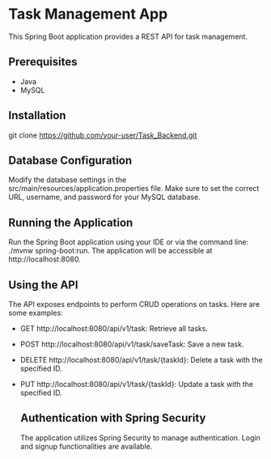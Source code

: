 # Task Management App
This Spring Boot application provides a REST API for task management.


## Prerequisites
- Java
- MySQL


## Installation
git clone https://github.com/your-user/Task_Backend.git

## Database Configuration
Modify the database settings in the src/main/resources/application.properties file. Make sure to set the correct URL, username, and password for your MySQL database.


## Running the Application
Run the Spring Boot application using your IDE or via the command line: 
./mvnw spring-boot:run.
The application will be accessible at http://localhost:8080.

 ## Using the API
 The API exposes endpoints to perform CRUD operations on tasks. Here are some examples:

- GET http://localhost:8080/api/v1/task: Retrieve all tasks.
- POST http://localhost:8080/api/v1/task/saveTask: Save a new task.
- DELETE http://localhost:8080/api/v1/task/{taskId}: Delete a task with the specified ID.
- PUT http://localhost:8080/api/v1/task/{taskId}: Update a task with the specified ID.

  ## Authentication with Spring Security
  The application utilizes Spring Security to manage authentication. Login and signup functionalities are available.
 

